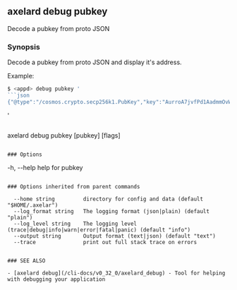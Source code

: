 ## axelard debug pubkey

Decode a pubkey from proto JSON

### Synopsis

Decode a pubkey from proto JSON and display it's address.

Example:

````bash
$ <appd> debug pubkey '
```json
{"@type":"/cosmos.crypto.secp256k1.PubKey","key":"AurroA7jvfPd1AadmmOvWM2rJSwipXfRf8yD6pLbA2DJ"}
````

'

```

```

axelard debug pubkey [pubkey] [flags]

```

### Options

```

-h, --help help for pubkey

```

### Options inherited from parent commands

```

      --home string         directory for config and data (default "$HOME/.axelar")
      --log_format string   The logging format (json|plain) (default "plain")
      --log_level string    The logging level (trace|debug|info|warn|error|fatal|panic) (default "info")
      --output string       Output format (text|json) (default "text")
      --trace               print out full stack trace on errors

```

### SEE ALSO

- [axelard debug](/cli-docs/v0_32_0/axelard_debug) - Tool for helping with debugging your application
```
